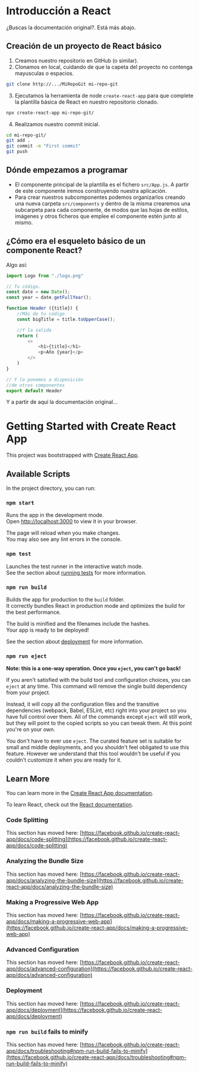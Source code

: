 # Introducción a React
 ¿Buscas la documentación original?. Está más abajo.

## Creación de un proyecto de React básico

1. Creamos nuestro repositorio en GitHub (o similar).
2. Clonamos en local, cuidando de que la capeta del proyecto no contenga mayusculas o espacios.
```bash
git clone http://.../MiRepoGit mi-repo-git
```
3. Ejecutamos la herramienta de node `create-react-app` para que complete la plantilla básica de React en nuestro repositorio clonado.
```bash
npx create-react-app mi-repo-git/
```
4. Realizamos nuestro commit inicial.
```bash
cd mi-repo-git/
git add .
git commit -m "First commit"
git push
```

## Dónde empezamos a programar
* El componente principal de la plantilla es el fichero `src/App.js`. A partir de este componente iremos construyendo nuestra aplicación.
* Para crear nuestros subcomponentes podemos organizarlos creando una nueva carpeta `src/components` y dentro de la misma crearemos una subcarpeta para cada componente, de modos que las hojas de estilos, imágenes y otros ficheros que emplee el componente estén junto al mismo.

## ¿Cómo era el esqueleto básico de un componente React?
Algo así:
```js
import Logo from "./logo.png"

// Tu código.
const date = new Date();
const year = date.getFullYear();

function Header ({title}) {
    //Más de tu código
    const bigTitle = title.toUpperCase();

    //Y la salida
    return (
        <>
            <h1>{title}</h1>
            <p>Año {year}</p>
        </>
    )
}

// Y lo ponemos a disposición
//de otros componentes
export default Header
```

Y a partir de aquí la documentación original...

# Getting Started with Create React App

This project was bootstrapped with [Create React App](https://github.com/facebook/create-react-app).

## Available Scripts

In the project directory, you can run:

### `npm start`

Runs the app in the development mode.\
Open [http://localhost:3000](http://localhost:3000) to view it in your browser.

The page will reload when you make changes.\
You may also see any lint errors in the console.

### `npm test`

Launches the test runner in the interactive watch mode.\
See the section about [running tests](https://facebook.github.io/create-react-app/docs/running-tests) for more information.

### `npm run build`

Builds the app for production to the `build` folder.\
It correctly bundles React in production mode and optimizes the build for the best performance.

The build is minified and the filenames include the hashes.\
Your app is ready to be deployed!

See the section about [deployment](https://facebook.github.io/create-react-app/docs/deployment) for more information.

### `npm run eject`

**Note: this is a one-way operation. Once you `eject`, you can't go back!**

If you aren't satisfied with the build tool and configuration choices, you can `eject` at any time. This command will remove the single build dependency from your project.

Instead, it will copy all the configuration files and the transitive dependencies (webpack, Babel, ESLint, etc) right into your project so you have full control over them. All of the commands except `eject` will still work, but they will point to the copied scripts so you can tweak them. At this point you're on your own.

You don't have to ever use `eject`. The curated feature set is suitable for small and middle deployments, and you shouldn't feel obligated to use this feature. However we understand that this tool wouldn't be useful if you couldn't customize it when you are ready for it.

## Learn More

You can learn more in the [Create React App documentation](https://facebook.github.io/create-react-app/docs/getting-started).

To learn React, check out the [React documentation](https://reactjs.org/).

### Code Splitting

This section has moved here: [https://facebook.github.io/create-react-app/docs/code-splitting](https://facebook.github.io/create-react-app/docs/code-splitting)

### Analyzing the Bundle Size

This section has moved here: [https://facebook.github.io/create-react-app/docs/analyzing-the-bundle-size](https://facebook.github.io/create-react-app/docs/analyzing-the-bundle-size)

### Making a Progressive Web App

This section has moved here: [https://facebook.github.io/create-react-app/docs/making-a-progressive-web-app](https://facebook.github.io/create-react-app/docs/making-a-progressive-web-app)

### Advanced Configuration

This section has moved here: [https://facebook.github.io/create-react-app/docs/advanced-configuration](https://facebook.github.io/create-react-app/docs/advanced-configuration)

### Deployment

This section has moved here: [https://facebook.github.io/create-react-app/docs/deployment](https://facebook.github.io/create-react-app/docs/deployment)

### `npm run build` fails to minify

This section has moved here: [https://facebook.github.io/create-react-app/docs/troubleshooting#npm-run-build-fails-to-minify](https://facebook.github.io/create-react-app/docs/troubleshooting#npm-run-build-fails-to-minify)
